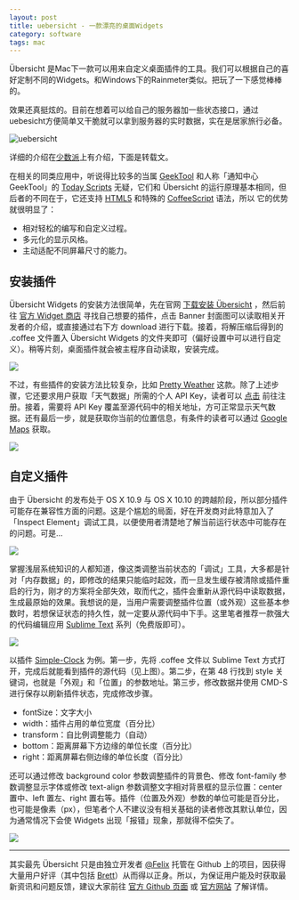 ```yaml
---
layout: post
title: uebersicht - 一款漂亮的桌面Widgets
category: software
tags: mac
---
```

Übersicht 是Mac下一款可以用来自定义桌面插件的工具。我们可以根据自己的喜好定制不同的Widgets。和Windows下的Rainmeter类似。把玩了一下感觉棒棒的。

效果还真挺炫的。目前在想着可以给自己的服务器加一些状态接口，通过uebesicht方便简单又干脆就可以拿到服务器的实时数据，实在是居家旅行必备。

![uebersicht](https://cdn.kelu.org/blog/2015/01/desktopScreenShot.png)

详细的介绍在[少数派](http://sspai.com/28020)上有介绍，下面是转载文。


在相关的同类应用中，听说得比较多的当属 [GeekTool](http://projects.tynsoe.org/en/geektool/) 和人称「通知中心 GeekTool」的 [Today Scripts](https://sspai.com/27662) 无疑，它们和 Übersicht 的运行原理基本相同，但后者的不同在于，它还支持 [HTML5](http://zh.wikipedia.org/zh/HTML5) 和特殊的 [CoffeeScript](https://github.com/felixhageloh/uebersicht#readme) 语法，所以 它的优势就很明显了：

*   相对轻松的编写和自定义过程。
*   多元化的显示风格。
*   主动适配不同屏幕尺寸的能力。

## 安装插件

Übersicht Widgets 的安装方法很简单，先在官网 [下载安装 Übersicht](http://tracesof.net/uebersicht/) ，然后前往 [官方 Widget 商店](http://tracesof.net/uebersicht-widgets/) 寻找自己想要的插件，点击 Banner 封面图可以读取相关开发者的介绍，或直接通过右下方 download 进行下载。接着，将解压缩后得到的 .coffee 文件置入 Übersicht Widgets 的文件夹即可（偏好设置中可以进行自定义）。稍等片刻，桌面插件就会被主程序自动读取，安装完成。

![](https://cdn.kelu.org/blog/2015/01/216496.png)

不过，有些插件的安装方法比较复杂，比如 [Pretty Weather](https://github.com/felixhageloh/uebersicht-widgets/tree/master/pretty-weather) 这款。除了上述步骤，它还要求用户获取「天气数据」所需的个人 API Key，读者可以 [点击](https://developer.forecast.io/) 前往注册。接着，需要将 API Key 覆盖至源代码中的相关地址，方可正常显示天气数据。还有最后一步，就是获取你当前的位置信息，有条件的读者可以通过 [Google Maps](https://www.google.com/maps) 获取。

![](https://cdn.kelu.org/blog/2015/01/216497.png)

## 自定义插件

由于 Übersicht 的发布处于 OS X 10.9 与 OS X 10.10 的跨越阶段，所以部分插件可能存在兼容性方面的问题。这是个尴尬的局面，好在开发商对此特意加入了「Inspect Element」调试工具，以便使用者清楚地了解当前运行状态中可能存在的问题。可是...

![](https://cdn.kelu.org/blog/2015/01/216498.png)

掌握浅层系统知识的人都知道，像这类调整当前状态的「调试」工具，大多都是针对「内存数据」的，即修改的结果只能临时起效，而一旦发生缓存被清除或插件重启的行为，刚才的方案将全部失效，取而代之，插件会重新从源代码中读取数据，生成最原始的效果。我想说的是，当用户需要调整插件位置（或外观）这些基本参数时，若想保证状态的持久性，就一定要从源代码中下手。这里笔者推荐一款强大的代码编辑应用 [Sublime Text](http://www.sublimetext.com/) 系列（免费版即可）。

![](https://cdn.kelu.org/blog/2015/01/216499.png)

以插件 [Simple-Clock](https://github.com/soberstadt/simple-clock-widget) 为例。第一步，先将 .coffee 文件以 Sublime Text 方式打开，完成后就能看到插件的源代码（见上图）。第二步，在第 48 行找到 style 关键词，也就是「外观」和「位置」的参数地址。第三步，修改数据并使用 CMD-S 进行保存以刷新插件状态，完成修改步骤。

*   fontSize：文字大小
*   width：插件占用的单位宽度（百分比）
*   transform：自比例调整能力（自动）
*   bottom：距离屏幕下方边缘的单位长度（百分比）
*   right：距离屏幕右侧边缘的单位长度（百分比）

还可以通过修改 background color 参数调整插件的背景色、修改 font-family 参数调整显示字体或修改 text-align 参数调整文字相对背景框的显示位置：center 置中、left 置左、right 置右等。插件（位置及外观）参数的单位可能是百分比，也可能是像素（px），但笔者个人不建议没有相关基础的读者修改其默认单位，因为通常情况下会使 Widgets 出现「报错」现象，那就得不偿失了。

![](https://cdn.kelu.org/blog/2015/01/216500.png)

* * *

其实最先 Übersicht 只是由独立开发者 [@Felix](https://github.com/felixhageloh) 托管在 Github 上的项目，因获得大量用户好评（其中包括 [Brett](http://brettterpstra.com/contact/)）从而得以正身。所以，为保证用户能及时获取最新资讯和问题反馈，建议大家前往 [官方 Github 页面](https://github.com/felixhageloh/uebersicht/issues?page=1) 或 [官方网站](http://tracesof.net/) 了解详情。


